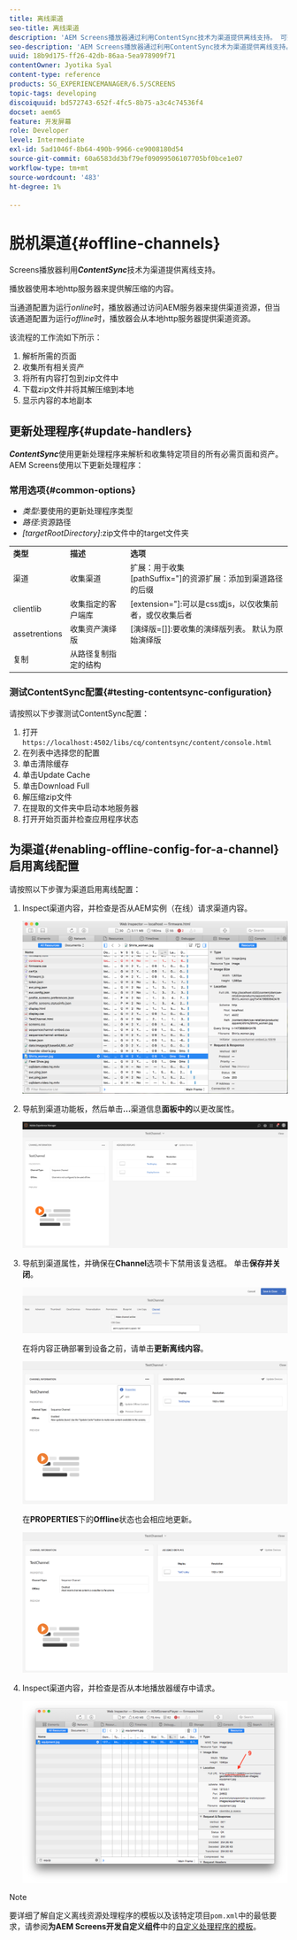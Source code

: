 ```yaml
---
title: 离线渠道
seo-title: 离线渠道
description: 'AEM Screens播放器通过利用ContentSync技术为渠道提供离线支持。 可查看本页以了解有关更新处理程序和启用渠道离线配置的更多信息。  '
seo-description: 'AEM Screens播放器通过利用ContentSync技术为渠道提供离线支持。 可查看本页以了解有关更新处理程序和启用渠道离线配置的更多信息。  '
uuid: 18b9d175-ff26-42db-86aa-5ea978909f71
contentOwner: Jyotika Syal
content-type: reference
products: SG_EXPERIENCEMANAGER/6.5/SCREENS
topic-tags: developing
discoiquuid: bd572743-652f-4fc5-8b75-a3c4c74536f4
docset: aem65
feature: 开发屏幕
role: Developer
level: Intermediate
exl-id: 5ad1046f-8b64-490b-9966-ce9008180d54
source-git-commit: 60a6583dd3bf79ef09099506107705bf0bce1e07
workflow-type: tm+mt
source-wordcount: '483'
ht-degree: 1%

---
```


# 脱机渠道{#offline-channels}

Screens播放器利用&#x200B;***ContentSync***&#x200B;技术为渠道提供离线支持。

播放器使用本地http服务器来提供解压缩的内容。

当通道配置为运行&#x200B;*online*&#x200B;时，播放器通过访问AEM服务器来提供渠道资源，但当该通道配置为运行&#x200B;*offline*&#x200B;时，播放器会从本地http服务器提供渠道资源。

该流程的工作流如下所示：

1. 解析所需的页面
1. 收集所有相关资产
1. 将所有内容打包到zip文件中
1. 下载zip文件并将其解压缩到本地
1. 显示内容的本地副本

## 更新处理程序{#update-handlers}

***ContentSync***&#x200B;使用更新处理程序来解析和收集特定项目的所有必需页面和资产。 AEM Screens使用以下更新处理程序：

### 常用选项{#common-options}

* *类型*:要使用的更新处理程序类型
* *路径*:资源路径
* *[targetRootDirectory]*:zip文件中的target文件夹

<table>
 <tbody>
  <tr>
   <td><strong>类型</strong></td> 
   <td><strong>描述</strong></td> 
   <td><strong>选项</strong></td> 
  </tr>
  <tr>
   <td>渠道</td> 
   <td>收集渠道</td> 
   <td>扩展：用于收集<br /> [pathSuffix="]的资源扩展：添加到渠道路径的后缀<br /> </td> 
  </tr>
  <tr>
   <td>clientlib</td> 
   <td>收集指定的客户端库</td> 
   <td>[extension="]:可以是css或js，以仅收集前者，或仅收集后者</td> 
  </tr>
  <tr>
   <td>assetrentions</td> 
   <td>收集资产演绎版</td> 
   <td>[演绎版=[]]:要收集的演绎版列表。 默认为原始演绎版</td> 
  </tr>
  <tr>
   <td>复制</td> 
   <td>从路径复制指定的结构</td> 
   <td> </td> 
  </tr>
 </tbody>
</table>

### 测试ContentSync配置{#testing-contentsync-configuration}

请按照以下步骤测试ContentSync配置：

1. 打开 `https://localhost:4502/libs/cq/contentsync/content/console.html`
1. 在列表中选择您的配置
1. 单击清除缓存
1. 单击Update Cache
1. 单击Download Full
1. 解压缩zip文件
1. 在提取的文件夹中启动本地服务器
1. 打开开始页面并检查应用程序状态

## 为渠道{#enabling-offline-config-for-a-channel}启用离线配置

请按照以下步骤为渠道启用离线配置：

1. Inspect渠道内容，并检查是否从AEM实例（在线）请求渠道内容。

   ![chlimage_1-24](assets/chlimage_1-24.png)

1. 导航到渠道功能板，然后单击&#x200B;**...**&#x200B;渠道信息&#x200B;**面板中的**&#x200B;以更改属性。

   ![chlimage_1-25](assets/chlimage_1-25.png)

1. 导航到渠道属性，并确保在&#x200B;**Channel**&#x200B;选项卡下禁用该复选框。 单击&#x200B;**保存并关闭**。

   ![screen_shot_2017-12-19at122422pm](assets/screen_shot_2017-12-19at122422pm.png)

   在将内容正确部署到设备之前，请单击&#x200B;**更新离线内容**。

   ![screen_shot_2017-12-19at122637pm](assets/screen_shot_2017-12-19at122637pm.png)

   在&#x200B;**PROPERTIES**&#x200B;下的&#x200B;**Offline**&#x200B;状态也会相应地更新。

   ![screen_shot_2017-12-19at124735pm](assets/screen_shot_2017-12-19at124735pm.png)

1. Inspect渠道内容，并检查是否从本地播放器缓存中请求。

   ![chlimage_1-26](assets/chlimage_1-26.png)

>[!NOTE]
>
>要详细了解自定义离线资源处理程序的模板以及该特定项目`pom.xml`中的最低要求，请参阅&#x200B;**为AEM Screens开发自定义组件**&#x200B;中的[自定义处理程序的模板](/help/user-guide/developing-custom-component-tutorial-develop.md#custom-handlers)。
